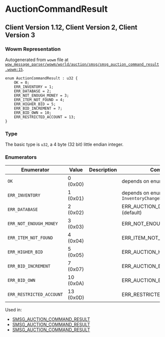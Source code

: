 # AuctionCommandResult

## Client Version 1.12, Client Version 2, Client Version 3

### Wowm Representation

Autogenerated from `wowm` file at [`wow_message_parser/wowm/world/auction/smsg/smsg_auction_command_result.wowm:15`](https://github.com/gtker/wow_messages/tree/main/wow_message_parser/wowm/world/auction/smsg/smsg_auction_command_result.wowm#L15).

```rust,ignore
enum AuctionCommandResult : u32 {
    OK = 0;
    ERR_INVENTORY = 1;
    ERR_DATABASE = 2;
    ERR_NOT_ENOUGH_MONEY = 3;
    ERR_ITEM_NOT_FOUND = 4;
    ERR_HIGHER_BID = 5;
    ERR_BID_INCREMENT = 7;
    ERR_BID_OWN = 10;
    ERR_RESTRICTED_ACCOUNT = 13;
}
```
### Type
The basic type is `u32`, a 4 byte (32 bit) little endian integer.
### Enumerators
| Enumerator | Value  | Description | Comment |
| --------- | -------- | ----------- | ------- |
| `OK` | 0 (0x00) |  | depends on enum AuctionAction |
| `ERR_INVENTORY` | 1 (0x01) |  | depends on enum `InventoryChangeResult` |
| `ERR_DATABASE` | 2 (0x02) |  | ERR_AUCTION_DATABASE_ERROR (default) |
| `ERR_NOT_ENOUGH_MONEY` | 3 (0x03) |  | ERR_NOT_ENOUGH_MONEY |
| `ERR_ITEM_NOT_FOUND` | 4 (0x04) |  | ERR_ITEM_NOT_FOUND |
| `ERR_HIGHER_BID` | 5 (0x05) |  | ERR_AUCTION_HIGHER_BID |
| `ERR_BID_INCREMENT` | 7 (0x07) |  | ERR_AUCTION_BID_INCREMENT |
| `ERR_BID_OWN` | 10 (0x0A) |  | ERR_AUCTION_BID_OWN |
| `ERR_RESTRICTED_ACCOUNT` | 13 (0x0D) |  | ERR_RESTRICTED_ACCOUNT |

Used in:
* [SMSG_AUCTION_COMMAND_RESULT](smsg_auction_command_result.md)
* [SMSG_AUCTION_COMMAND_RESULT](smsg_auction_command_result.md)
* [SMSG_AUCTION_COMMAND_RESULT](smsg_auction_command_result.md)

